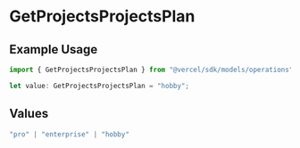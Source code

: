 # GetProjectsProjectsPlan

## Example Usage

```typescript
import { GetProjectsProjectsPlan } from "@vercel/sdk/models/operations";

let value: GetProjectsProjectsPlan = "hobby";
```

## Values

```typescript
"pro" | "enterprise" | "hobby"
```